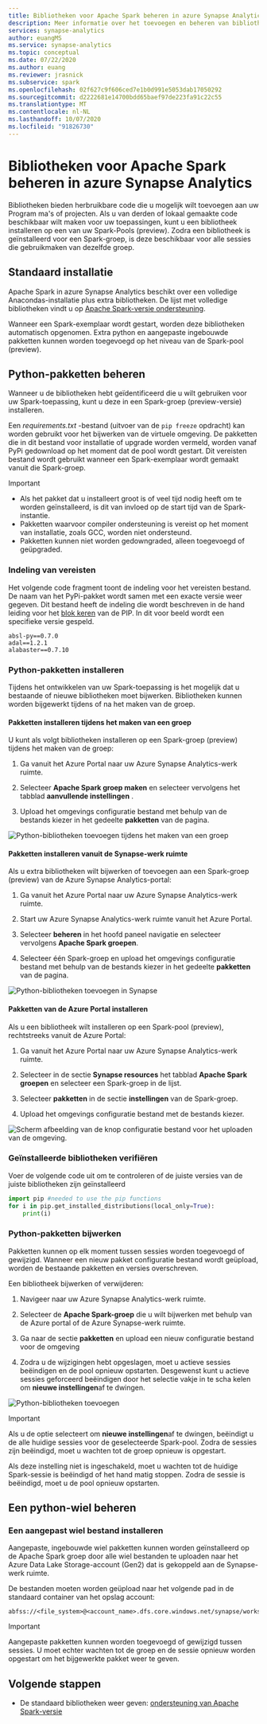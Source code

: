 ```yaml
---
title: Bibliotheken voor Apache Spark beheren in azure Synapse Analytics
description: Meer informatie over het toevoegen en beheren van bibliotheken die worden gebruikt door Apache Spark in azure Synapse Analytics.
services: synapse-analytics
author: euangMS
ms.service: synapse-analytics
ms.topic: conceptual
ms.date: 07/22/2020
ms.author: euang
ms.reviewer: jrasnick
ms.subservice: spark
ms.openlocfilehash: 02f627c9f606ced7e1b0d991e5053dab17050292
ms.sourcegitcommit: d2222681e14700bdd65baef97de223fa91c22c55
ms.translationtype: MT
ms.contentlocale: nl-NL
ms.lasthandoff: 10/07/2020
ms.locfileid: "91826730"
---
```

# <a name="manage-libraries-for-apache-spark-in-azure-synapse-analytics"></a>Bibliotheken voor Apache Spark beheren in azure Synapse Analytics

Bibliotheken bieden herbruikbare code die u mogelijk wilt toevoegen aan uw Program ma's of projecten. Als u van derden of lokaal gemaakte code beschikbaar wilt maken voor uw toepassingen, kunt u een bibliotheek installeren op een van uw Spark-Pools (preview). Zodra een bibliotheek is geïnstalleerd voor een Spark-groep, is deze beschikbaar voor alle sessies die gebruikmaken van dezelfde groep. 

## <a name="default-installation"></a>Standaard installatie
Apache Spark in azure Synapse Analytics beschikt over een volledige Anacondas-installatie plus extra bibliotheken. De lijst met volledige bibliotheken vindt u op [Apache Spark-versie ondersteuning](apache-spark-version-support.md). 

Wanneer een Spark-exemplaar wordt gestart, worden deze bibliotheken automatisch opgenomen. Extra python en aangepaste ingebouwde pakketten kunnen worden toegevoegd op het niveau van de Spark-pool (preview).


## <a name="manage-python-packages"></a>Python-pakketten beheren
Wanneer u de bibliotheken hebt geïdentificeerd die u wilt gebruiken voor uw Spark-toepassing, kunt u deze in een Spark-groep (preview-versie) installeren. 

 Een *requirements.txt* -bestand (uitvoer van de `pip freeze` opdracht) kan worden gebruikt voor het bijwerken van de virtuele omgeving. De pakketten die in dit bestand voor installatie of upgrade worden vermeld, worden vanaf PyPi gedownload op het moment dat de pool wordt gestart. Dit vereisten bestand wordt gebruikt wanneer een Spark-exemplaar wordt gemaakt vanuit die Spark-groep.

> [!IMPORTANT]
> - Als het pakket dat u installeert groot is of veel tijd nodig heeft om te worden geïnstalleerd, is dit van invloed op de start tijd van de Spark-instantie.
> - Pakketten waarvoor compiler ondersteuning is vereist op het moment van installatie, zoals GCC, worden niet ondersteund.
> - Pakketten kunnen niet worden gedowngraded, alleen toegevoegd of geüpgraded.

### <a name="requirements-format"></a>Indeling van vereisten

Het volgende code fragment toont de indeling voor het vereisten bestand. De naam van het PyPi-pakket wordt samen met een exacte versie weer gegeven. Dit bestand heeft de indeling die wordt beschreven in de hand leiding voor het [blok keren](https://pip.pypa.io/en/stable/reference/pip_freeze/) van de PIP. In dit voor beeld wordt een specifieke versie gespeld. 

```
absl-py==0.7.0
adal==1.2.1
alabaster==0.7.10
```

### <a name="install-python-packages"></a>Python-pakketten installeren
Tijdens het ontwikkelen van uw Spark-toepassing is het mogelijk dat u bestaande of nieuwe bibliotheken moet bijwerken. Bibliotheken kunnen worden bijgewerkt tijdens of na het maken van de groep.

#### <a name="install-packages-during-pool-creation"></a>Pakketten installeren tijdens het maken van een groep
U kunt als volgt bibliotheken installeren op een Spark-groep (preview) tijdens het maken van de groep:
   
1. Ga vanuit het Azure Portal naar uw Azure Synapse Analytics-werk ruimte.
   
2. Selecteer **Apache Spark groep maken** en selecteer vervolgens het tabblad **aanvullende instellingen** . 
   
3. Upload het omgevings configuratie bestand met behulp van de bestands kiezer in het gedeelte **pakketten** van de pagina. 
   
![Python-bibliotheken toevoegen tijdens het maken van een groep](./media/apache-spark-azure-portal-add-libraries/apache-spark-azure-portal-add-library-python.png "Python-bibliotheken toevoegen")
 

#### <a name="install-packages-from-the-synapse-workspace"></a>Pakketten installeren vanuit de Synapse-werk ruimte
Als u extra bibliotheken wilt bijwerken of toevoegen aan een Spark-groep (preview) van de Azure Synapse Analytics-portal:

1.  Ga vanuit het Azure Portal naar uw Azure Synapse Analytics-werk ruimte.
   
2.  Start uw Azure Synapse Analytics-werk ruimte vanuit het Azure Portal.

3.  Selecteer **beheren** in het hoofd paneel navigatie en selecteer vervolgens **Apache Spark groepen**.
   
4. Selecteer één Spark-groep en upload het omgevings configuratie bestand met behulp van de bestands kiezer in het gedeelte  **pakketten** van de pagina.

![Python-bibliotheken toevoegen in Synapse](./media/apache-spark-azure-portal-add-libraries/apache-spark-azure-portal-update.png "Python-bibliotheken toevoegen")
   
#### <a name="install-packages-from-the-azure-portal"></a>Pakketten van de Azure Portal installeren
Als u een bibliotheek wilt installeren op een Spark-pool (preview), rechtstreeks vanuit de Azure Portal:
   
 1. Ga vanuit het Azure Portal naar uw Azure Synapse Analytics-werk ruimte.
   
 2. Selecteer in de sectie **Synapse resources** het tabblad **Apache Spark groepen** en selecteer een Spark-groep in de lijst.
   
 3. Selecteer **pakketten** in de sectie **instellingen** van de Spark-groep. 

 4. Upload het omgevings configuratie bestand met de bestands kiezer.

![Scherm afbeelding van de knop configuratie bestand voor het uploaden van de omgeving.](./media/apache-spark-azure-portal-add-libraries/apache-spark-add-library-azure.png "Python-bibliotheken toevoegen")

### <a name="verify-installed-libraries"></a>Geïnstalleerde bibliotheken verifiëren

Voer de volgende code uit om te controleren of de juiste versies van de juiste bibliotheken zijn geïnstalleerd

```python
import pip #needed to use the pip functions
for i in pip.get_installed_distributions(local_only=True):
    print(i)
```
### <a name="update-python-packages"></a>Python-pakketten bijwerken
Pakketten kunnen op elk moment tussen sessies worden toegevoegd of gewijzigd. Wanneer een nieuw pakket configuratie bestand wordt geüpload, worden de bestaande pakketten en versies overschreven.  

Een bibliotheek bijwerken of verwijderen:
1. Navigeer naar uw Azure Synapse Analytics-werk ruimte. 

2. Selecteer de **Apache Spark-groep** die u wilt bijwerken met behulp van de Azure portal of de Azure Synapse-werk ruimte.

3. Ga naar de sectie **pakketten** en upload een nieuw configuratie bestand voor de omgeving
   
4. Zodra u de wijzigingen hebt opgeslagen, moet u actieve sessies beëindigen en de pool opnieuw opstarten. Desgewenst kunt u actieve sessies geforceerd beëindigen door het selectie vakje in te scha kelen om **nieuwe instellingen**af te dwingen.

![Python-bibliotheken toevoegen](./media/apache-spark-azure-portal-add-libraries/update-libraries.png "Python-bibliotheken toevoegen")
   

> [!IMPORTANT]
> Als u de optie selecteert om **nieuwe instellingen**af te dwingen, beëindigt u de alle huidige sessies voor de geselecteerde Spark-pool. Zodra de sessies zijn beëindigd, moet u wachten tot de groep opnieuw is opgestart. 
>
> Als deze instelling niet is ingeschakeld, moet u wachten tot de huidige Spark-sessie is beëindigd of het hand matig stoppen. Zodra de sessie is beëindigd, moet u de pool opnieuw opstarten. 


## <a name="manage-a-python-wheel"></a>Een python-wiel beheren

### <a name="install-a-custom-wheel-file"></a>Een aangepast wiel bestand installeren
Aangepaste, ingebouwde wiel pakketten kunnen worden geïnstalleerd op de Apache Spark groep door alle wiel bestanden te uploaden naar het Azure Data Lake Storage-account (Gen2) dat is gekoppeld aan de Synapse-werk ruimte. 

De bestanden moeten worden geüpload naar het volgende pad in de standaard container van het opslag account: 

```
abfss://<file_system>@<account_name>.dfs.core.windows.net/synapse/workspaces/<workspace_name>/sparkpools/<pool_name>/libraries/python/
```

>[!IMPORTANT]
>Aangepaste pakketten kunnen worden toegevoegd of gewijzigd tussen sessies. U moet echter wachten tot de groep en de sessie opnieuw worden opgestart om het bijgewerkte pakket weer te geven.

## <a name="next-steps"></a>Volgende stappen
- De standaard bibliotheken weer geven: [ondersteuning van Apache Spark-versie](apache-spark-version-support.md)
